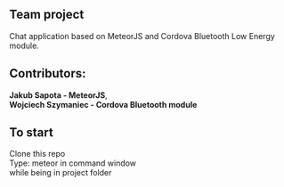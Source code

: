 <h2>Team project</h2>
Chat application based on MeteorJS and Cordova Bluetooth Low Energy module. 

<h2>Contributors:</h2> 
<b>Jakub Sapota - MeteorJS</b>, <br>
<b>Wojciech Szymaniec - Cordova Bluetooth module</b>

<h2>To start</h2>
Clone this repo<br>
Type: meteor in command window<br>
while being in project folder